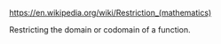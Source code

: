 

https://en.wikipedia.org/wiki/Restriction_(mathematics)

Restricting the domain or codomain of a function.
